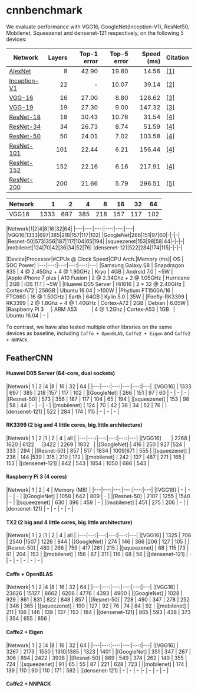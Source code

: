 # cnnbenchmark

We evaluate performance with VGG16, GoogleNet(Inception-V1), ResNet50, Mobilenet, Squeezenet and densenet-121 respectively, on the following 5 devices: 

|Network|Layers|Top-1 error|Top-5 error|Speed (ms)|Citation|
|---|---:|---:|---:|---:|---|
|[AlexNet](#alexnet)|8|42.90|19.80|14.56|[[1]](#alexnet-paper)|
|[Inception-V1](#inception-v1)|22|-|10.07|39.14|[[2]](#inception-v1-paper)|
|[VGG-16](#vgg-16)      |16|27.00|8.80|128.62|[[3]](#vgg-paper)|
|[VGG-19](#vgg-19)      |19|27.30|9.00|147.32|[[3]](#vgg-paper)|
|[ResNet-18](#resnet-18)|18|30.43|10.76|31.54|[[4]](#resnet-cvpr)|
|[ResNet-34](#resnet-34)|34|26.73|8.74|51.59|[[4]](#resnet-cvpr)|
|[ResNet-50](#resnet-50)|50|24.01|7.02|103.58|[[4]](#resnet-cvpr)|
|[ResNet-101](#resnet-101)|101|22.44|6.21|156.44|[[4]](#resnet-cvpr)|
|[ResNet-152](#resnet-152)|152|22.16|6.16|217.91|[[4]](#resnet-cvpr)|
|[ResNet-200](#resnet-200)|200|21.66|5.79|296.51|[[5]](#resnet-eccv)|


|Network|1|2|4|8|16|32|64| 
|---|---:|---:|---:|---:|---:|---:|---|
|VGG16|1333|697|385|218|157|117|102|

|Network|1|2|4|8|16|32|64| 
|---|---:|---:|---:|---:|---|
|VGG16|1333|697|385|218|157|117|102|
|GoogleNet|266|151|97|60|-|-|-|
|Resnet-50|573|356|187|117|104|65|194|
|squeezenet|153|98|58|44|-|-|-|
|mobilenet|124|70|42|36|34|52|76|
|densenet-121|522|284|174|115|-|-|-|



|Device|Processor|\#CPUs @ Clock Speed|CPU Arch.|Memory (ms)| OS | SOC Power|
|---|---:|---:|---:|---:|---|
|Samsung Galaxy S8   | Snapdragon 835   | 4 @ 2.45Ghz + 4 @ 1.90GHz | Kryo       |  4GB   | Android 7.0  | ~5W   |  
|Apple iPhone 7 plus | A10 Fusion       | 2 @ 2.34Ghz + 2 @ 1.05GHz | Hurricane  |  2GB   | iOS 11.1     | ~5W   |
|Huawei D05 Server   |  Hi1616          | 2 * 32 @ 2.40GHz | Cortex-A72 |  256GB | Ubuntu 16.04 | >100W |
|Phytium FT1500A/16  | FTC660           | 16 @ 1.50GHz | Earth      |  64GB  | Kylin 5.0    | 35W   |
|Firefly-RK3399      | RK3399           | 2 @ 1.8Ghz + 4 @ 1.40GHz  | Cortex-A72 |  2GB   | Debian       | 6.05W |
|Raspberry Pi 3      | ARM A53          | 4 @ 1.2Ghz                | Cortex-A53 |  1GB   | Ubuntu 16.04 | -     |


To contrast, we have also tested multiple other libraries on the same devices as baseline, including `Caffe + OpenBLAS`, `Caffe2 + Eigen` and `Caffe2 + NNPACK`.

## FeatherCNN
#### Huawei D05 Server (64-core, dual sockets)

|Network| 1 | 2  |4  |8 | 16 | 32 | 64 | 
|---|---:|---:|---:|---:|---|
|[VGG16]        | 1333 | 697  | 385      | 218 |157   | 117  |  102  |
|[GoogleNet]    | 266  | 151  | 97       | 60  |  -   |  -   |  -    |
|[Resnet-50]    | 573  | 356  | 187      | 117 | 104  | 65   | 194   |
|[squeezenet]   | 153  | 98   |	58       | 44  |  -   |  -   |   -   |
|[mobilenet]    | 124  | 70   | 42	 | 36  | 34   |	52   |	76   |
|[densenet-121] | 522  | 284   | 174     | 115 |  -   |  -   |   -   |

#### RK3399 (2 big and 4 little cores, big.little architecture)

|Network| 1 | 2  |1  | 2 | 4 | all  |
|---|---:|---:|---:|---:|---|
|[VGG16]        | 2268 | 1620 | 6122     |3422 | 2269  |  1932   |
|[GoogleNet]    | 416  | 250  | 927      |524  |  333  |  294    |
|[Resnet-50]    | 857  | 517  | 1834     | 1009|671    | 555     | 
|[squeezenet]   | 236  | 144  |539       | 315 |  210  |  172    |
|[mobilenet]    | 242 |  137   | 487	   | 271  | 165  |  153    |
|[densenet-121] | 842  | 543  | 1854     | 1050 |  686 |  543    |


#### Raspberry Pi 3 (4 cores)

|Network| 1 | 2  | 4 | Memory (MB) |
|---|---:|---:|---:|---:|---|
|[VGG16]        | -    | -    |  -       |   -  |
|[GoogleNet]    | 1058 | 642  | 809      |   -  |
|[Resnet-50]    | 2107 | 1255 | 1540     |   -  | 
|[squeezenet]   | 630  | 396  | 459      |   -  |
|[mobilenet]    | 451  |  275 | 206	     |   -  |
|[densenet-121] | -    | -    | -        |   -  |


#### TX2 (2 big and 4 little cores, big.little architecture)

|Network| 1 | 2  |1  | 2 | 4 | all  |
|---|---:|---:|---:|---:|---|
|[VGG16]        | 1325 | 706  | 2540     |1507 | 1226  |  844  |
|[GoogleNet]    | 274  | 146 | 366       |206  |  127  |  105  |
|[Resnet-50]    | 480  | 266  | 759     | 417  |261    | 215   | 
|[squeezenet]   | 88   | 115  |73       | 61   | 204   |  153  |
|[mobilenet]    | 156 |  87   | 211      | 116 | 68    |  56   |
|[densenet-121] | -    | -    | -         | - |   -    |  -   |




#### Caffe + OpenBLAS

|Network| 1 | 2  |4  |8 | 16 | 32 | 64 |
|---|---:|---:|---:|---:|---|
|[VGG16]        | 23626	| 15127 |	8662 | 	6206 |	4776 |	4393 | 	4900 |
|[GoogleNet] | 1028 | 929  | 861	 | 831 | 822 | 848  | 857 |
|[Resnet-50]    | 728  | 490  |	347	 | 278 | 252 | 346  | 365 |
|[squeezenet]   | 190  | 127  |	92   | 76  | 74  | 84   | 92  |
|[mobilenet]    | 211  | 166  | 146  | 139 | 137 | 153  | 184 |
|[densenet-121] | 865  | 593  | 438	 | 373 | 354 | 655  | 856 |

#### Caffe2 + Eigen 

|Network| 1 | 2  |4  |8 | 16 | 32 | 64 |
|---|---:|---:|---:|---:|---|
|[VGG16]        | 3267 | 2173 |	1550	 | 1310|1385 | 	1323 |	1401 |
|[GoogleNet]    | 351  | 347  |	267      | 306 | 894 | 	2422 | 3938  |
|[Resnet-50]    | 869  | 549  |	374	 | 262 | 149 | 	355  | 724 |
|[squeezenet]   | 91   | 65   |	55       | 87  | 221 |  628  | 723 |
|[mobilenet]    | 174  | 139  | 110      | 90  | 110 | 	171  |	592 |
|[densenet-121] | -  | -  | -	 |- | - | -  | - |

#### Caffe2 + NNPACK 
